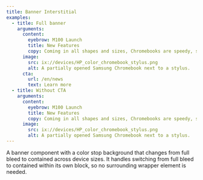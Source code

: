 ```yaml
---
title: Banner Interstitial
examples:
  - title: Full banner
    arguments:
      content:
        eyebrow: M100 Launch
        title: New Features
        copy: Coming in all shapes and sizes, Chromebooks are speedy, simple, secure, and run Chrome OS.
      image:
        src: ix://devices/HP_color_chromebook_stylus.png
        alt: A partially opened Samsung Chromebook next to a stylus.
      cta:
        url: /en/news
        text: Learn more
  - title: Without CTA
    arguments:
      content:
        eyebrow: M100 Launch
        title: New Features
        copy: Coming in all shapes and sizes, Chromebooks are speedy, simple, secure, and run Chrome OS.
      image:
        src: ix://devices/HP_color_chromebook_stylus.png
        alt: A partially opened Samsung Chromebook next to a stylus.
---
```


A banner component with a color stop background that changes from full bleed to contained across device sizes. It handles switching from full bleed to contained within its own block, so no surrounding wrapper element is needed.
